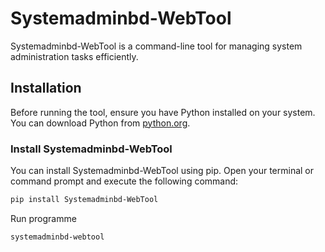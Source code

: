 # Systemadminbd-WebTool

Systemadminbd-WebTool is a command-line tool for managing system administration tasks efficiently.

## Installation

Before running the tool, ensure you have Python installed on your system. You can download Python from [python.org](https://www.python.org/downloads/).

### Install Systemadminbd-WebTool

You can install Systemadminbd-WebTool using pip. Open your terminal or command prompt and execute the following command:

```bash
pip install Systemadminbd-WebTool

```
Run programme

```bash
systemadminbd-webtool